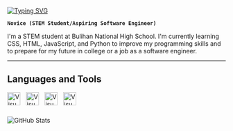 <p>
  <a href="https://git.io/typing-svg"><img src="https://readme-typing-svg.demolab.com?font=&size=22&pause=1000&random=false&width=440&height=45&lines=Aspiring+Software+Engineer" alt="Typing SVG" /></a>
</p>

**`Novice (STEM Student/Aspiring Software Engineer)`**

I'm a STEM student at Bulihan National High School. I'm currently learning CSS, HTML, JavaScript, and Python to improve my programming skills and to prepare for my future in college or a job as a software engineer.

---

## Languages and Tools

<img align="left" alt="Visual Studio Code" width="30px" src="https://cdn.jsdelivr.net/gh/devicons/devicon@latest/icons/python/python-original.svg" style="padding-right:10px;" />
<img align="left" alt="Visual Studio Code" width="30px" src="https://cdn.jsdelivr.net/gh/devicons/devicon@latest/icons/javascript/javascript-original.svg" style="padding-right:10px;" />
<img align="left" alt="Visual Studio Code" width="30px" src="https://cdn.jsdelivr.net/gh/devicons/devicon@latest/icons/html5/html5-original.svg" style="padding-right:10px;" />
<img align="left" alt="Visual Studio Code" width="30px" src="https://cdn.jsdelivr.net/gh/devicons/devicon@latest/icons/css3/css3-original.svg" style="padding-right:10px;" />
<br/>

#

![GitHub Stats](https://github-readme-stats.vercel.app/api?username=wiesu&theme=default&show_icons=true&hide_border=true&count_private=true)
